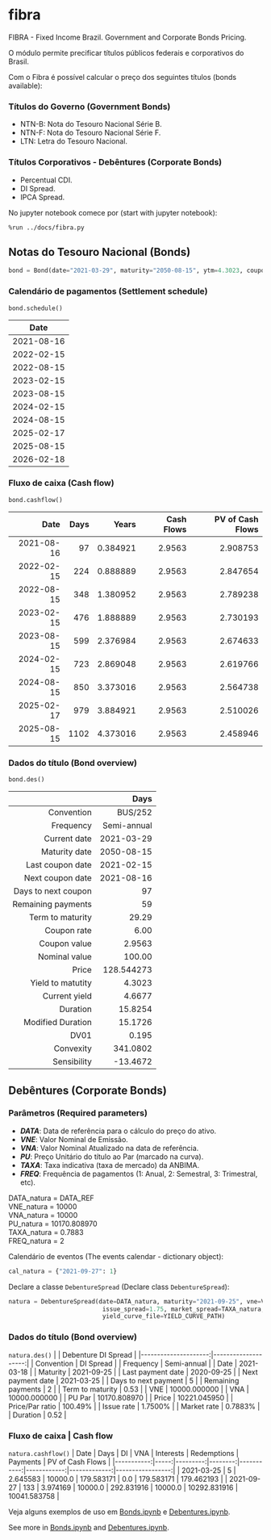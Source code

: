 # fibra
FIBRA - Fixed Income Brazil. Government and Corporate Bonds Pricing.

O módulo permite precificar títulos públicos federais e corporativos do Brasil.

Com o Fibra é possível calcular o preço dos seguintes títulos (bonds available):

### Títulos do Governo (Government Bonds)
- NTN-B: Nota do Tesouro Nacional Série B.
- NTN-F: Nota do Tesouro Nacional Série F.
- LTN: Letra do Tesouro Nacional.

### Títulos Corporativos - Debêntures (Corporate Bonds)
- Percentual CDI.
- DI Spread.
- IPCA Spread.

No jupyter notebook comece por (start with jupyter notebook):

`%run ../docs/fibra.py`

## Notas do Tesouro Nacional (Bonds)

```python
bond = Bond(date="2021-03-29", maturity="2050-08-15", ytm=4.3023, coupon=6, freq=2)
```

### Calendário de pagamentos (Settlement schedule)

`bond.schedule()`

| Date       |
| -----------|
|	2021-08-16 |
|	2022-02-15 |
|	2022-08-15 |
|	2023-02-15 |
|	2023-08-15 |
|	2024-02-15 |
|	2024-08-15 |
| 2025-02-17 |
| 2025-08-15 |
| 2026-02-18 |

### Fluxo de caixa (Cash flow)

`bond.cashflow()`

|       Date | Days |    Years | Cash Flows | PV of Cash Flows |
|-----------:|-----:|---------:|-----------:|-----------------:|
| 2021-08-16 |   97 | 0.384921 |     2.9563 |         2.908753 |
| 2022-02-15 |  224 | 0.888889 |     2.9563 |         2.847654 |
| 2022-08-15 |  348 | 1.380952 |     2.9563 |         2.789238 |
| 2023-02-15 |  476 | 1.888889 |     2.9563 |         2.730193 |
| 2023-08-15 |  599 | 2.376984 |     2.9563 |         2.674633 |
| 2024-02-15 |  723 | 2.869048 |     2.9563 |         2.619766 |
| 2024-08-15 |  850 | 3.373016 |     2.9563 |         2.564738 |
| 2025-02-17 |  979 | 3.884921 |     2.9563 |         2.510026 |
| 2025-08-15 | 1102 | 4.373016 |     2.9563 |         2.458946 |

### Dados do título (Bond overview)

`bond.des()`

|                     |        Days |
|--------------------:|------------:|
|          Convention |     BUS/252 |
|           Frequency | Semi-annual |
|        Current date |  2021-03-29 |
|       Maturity date |  2050-08-15 |
|    Last coupon date |  2021-02-15 |
|    Next coupon date |  2021-08-16 |
| Days to next coupon |          97 |
|  Remaining payments |          59 |
|    Term to maturity |       29.29 |
|         Coupon rate |        6.00 |
|        Coupon value |      2.9563 |
|       Nominal value |      100.00 |
|               Price |  128.544273 |
|   Yield to matutity |      4.3023 |
|       Current yield |      4.6677 |
|            Duration |     15.8254 |
|   Modified Duration |     15.1726 |
|                DV01 |       0.195 |
|           Convexity |    341.0802 |
|         Sensibility |    -13.4672 |

## Debêntures (Corporate Bonds)

### Parâmetros (Required parameters)

- ***DATA***: Data de referência para o cálculo do preço do ativo.
- ***VNE***: Valor Nominal de Emissão.
- ***VNA***: Valor Nominal Atualizado na data de referência.
- ***PU***: Preço Unitário do título ao Par (marcado na curva).
- ***TAXA***: Taxa indicativa (taxa de mercado) da ANBIMA.
- ***FREQ***: Frequência de pagamentos (1: Anual, 2: Semestral, 3: Trimestral, etc).

DATA_natura = DATA_REF<br/>
VNE_natura = 10000<br/>
VNA_natura = 10000<br/>
PU_natura = 10170.808970<br/>
TAXA_natura = 0.7883<br/>
FREQ_natura = 2<br/>

Calendário de eventos (The events calendar - dictionary object):  
```python
cal_natura = {"2021-09-27": 1}
```

Declare a classe `DebentureSpread` (Declare class `DebentureSpread`):

```python
natura = DebentureSpread(date=DATA_natura, maturity="2021-09-25", vne=VNE_natura, vna=VNA_natura, pu=PU_natura,  
                          issue_spread=1.75, market_spread=TAXA_natura, freq=FREQ_natura, redemption=cal_natura,  
                          yield_curve_file=YIELD_CURVE_PATH)
```
                 
### Dados do título (Bond overview)

`natura.des()`
|                      | Debenture DI Spread |
|---------------------:|--------------------:|
|           Convention |           DI Spread |
|            Frequency |         Semi-annual |
|                 Date |          2021-03-18 |
|             Maturity |          2021-09-25 |
|    Last payment date |          2020-09-25 |
|    Next payment date |          2021-03-25 |
| Days to next payment |                   5 |
|   Remaining payments |                   2 |
|     Term to maturity |                0.53 |
|                  VNE |        10000.000000 |
|                  VNA |        10000.000000 |
|               PU Par |        10170.808970 |
|                Price |        10221.045950 |
|      Price/Par ratio |             100.49% |
|           Issue rate |             1.7500% |
|          Market rate |             0.7883% |
|             Duration |                0.52 |

### Fluxo de caixa | Cash flow

`natura.cashflow()`
|       Date | Days |       DI |     VNA |  Interests | Redemptions |     Payments | PV of Cash Flows |
|-----------:|-----:|---------:|--------:|-----------:|------------:|-------------:|-----------------:|
| 2021-03-25 |    5 | 2.645583 | 10000.0 | 179.583171 |         0.0 |   179.583171 |       179.462193 |
| 2021-09-27 |  133 | 3.974169 | 10000.0 | 292.831916 |     10000.0 | 10292.831916 |     10041.583758 |

Veja alguns exemplos de uso em [Bonds.ipynb](https://github.com/rafacmc/fibra/blob/main/examples/Bonds.ipynb) e [Debentures.ipynb](https://github.com/rafacmc/fibra/blob/main/examples/Debentures.ipynb).

See more in [Bonds.ipynb](https://github.com/rafacmc/fibra/blob/main/examples/Bonds.ipynb) and [Debentures.ipynb](https://github.com/rafacmc/fibra/blob/main/examples/Debentures.ipynb).

